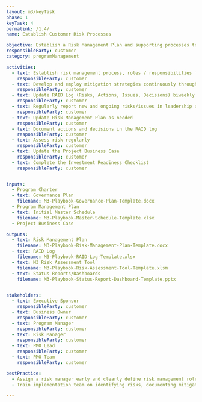 ```yaml
---
layout: m3/keyTask
phase: 1
keyTask: 4
permalink: /1.4/
name: Establish Customer Risk Processes

objective: Establish a Risk Management Plan and supporting processes to identify risks and develop risk mitigation plans throughout the migration.
responsibleParty: customer
category: programManagement

activities:
  - text: Establish risk management process, roles / responsibilities for identifying and mitigating risk
    responsibleParty: customer
  - text: Develop and employ mitigation strategies continuously throughout Phase 1
    responsibleParty: customer
  - text: Update RAID Log (Risks, Actions, Issues, Decisions) biweekly throughout Phase 1 with activities / status
    responsibleParty: customer
  - text: Regularly report new and ongoing risks/issues in leadership and governance meetings and thru dashboards
    responsibleParty: customer
  - text: Update Risk Management Plan as needed
    responsibleParty: customer
  - text: Document actions and decisions in the RAID log
    responsibleParty: customer
  - text: Assess risk regularly
    responsibleParty: customer
  - text: Update the Project Business Case
    responsibleParty: customer
  - text: Complete the Investment Readiness Checklist
    responsibleParty: customer


inputs:
  - Program Charter
  - text: Governance Plan
    filename: M3-Playbook-Governance-Plan-Template.docx
  - Program Management Plan 
  - text: Initial Master Schedule
    filename: M3-Playbook-Master-Schedule-Template.xlsx
  - Project Business Case

outputs:
  - text: Risk Management Plan
    filename: M3-Playbook-Risk-Management-Plan-Template.docx
  - text: RAID Log
    filename: M3-Playbook-RAID-Log-Template.xlsx
  - text: M3 Risk Assessment Tool
    filename: M3-Playbook-Risk-Assessment-Tool-Template.xlsm
  - text: Status Reports/Dashboards
    filename: M3-Playbook-Status-Report-Dashboard-Template.pptx


stakeholders:
  - text: Executive Sponsor
    responsibleParty: customer
  - text: Business Owner
    responsibleParty: customer
  - text: Program Manager
    responsibleParty: customer
  - text: Risk Manager
    responsibleParty: customer
  - text: PMO Lead
    responsibleParty: customer
  - text: PMO Team
    responsibleParty: customer

bestPractice:
  - Assign a risk manager early and clearly define risk management roles and responsibilities
  - Train implementation team on identifying risks, documenting mitigation plans, and escalating effectively to leadership

---
```

